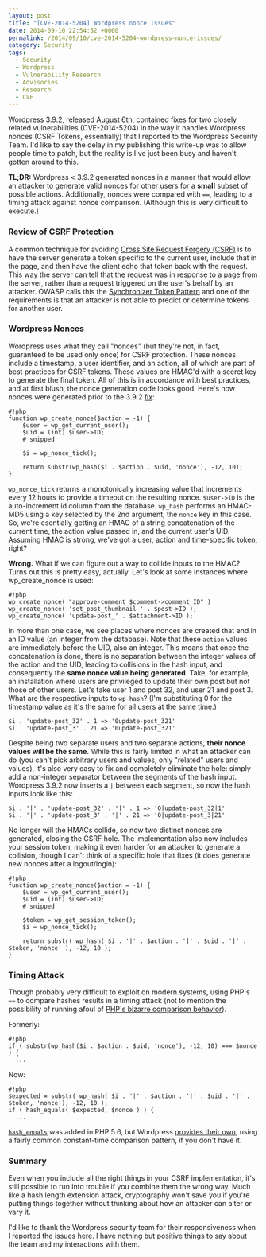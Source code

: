 ```yaml
---
layout: post
title: "[CVE-2014-5204] Wordpress nonce Issues"
date: 2014-09-10 22:54:52 +0000
permalink: /2014/09/10/cve-2014-5204-wordpress-nonce-issues/
category: Security
tags:
  - Security
  - Wordpress
  - Vulnerability Research
  - Advisories
  - Research
  - CVE
---
```

Wordpress 3.9.2, released August 6th, contained fixes for two closely related
vulnerabilities (CVE-2014-5204) in the way it handles Wordpress nonces (CSRF
Tokens, essentially) that I reported to the Wordpress Security Team.  I'd like
to say the delay in my publishing this write-up was to allow people time to
patch, but the reality is I've just been busy and haven't gotten around to this.

**TL;DR:** Wordpress < 3.9.2 generated nonces in a manner that would allow an
attacker to generate valid nonces for other users for a **small** subset of
possible actions.  Additionally, nonces were compared with `==`, leading to a
timing attack against nonce comparison.  (Although this is very difficult to
execute.)

### Review of CSRF Protection

A common technique for avoiding [Cross Site Request Forgery
(CSRF)](https://owasp.org/www-community/attacks/csrf) is to
have the server generate a token specific to the current user, include that in
the page, and then have the client echo that token back with the request.  This
way the server can tell that the request was in response to a page from the
server, rather than a request triggered on the user's behalf by an attacker.
OWASP calls this the [Synchronizer Token
Pattern](https://cheatsheetseries.owasp.org/cheatsheets/Cross-Site_Request_Forgery_Prevention_Cheat_Sheet.html)
and one of the requirements is that an attacker is not able to predict or
determine tokens for another user.

### Wordpress Nonces

Wordpress uses what they call "nonces" (but they're not, in fact, guaranteed to be used only once) for CSRF protection.  These nonces include a timestamp, a user identifier, and an action, all of which are part of best practices for CSRF tokens.  These values are HMAC'd with a secret key to generate the final token.  All of this is in accordance with best practices, and at first blush, the nonce generation code looks good.  Here's how nonces were generated prior to the 3.9.2 [fix](https://github.com/WordPress/WordPress/commit/654e46f03d3806b80a691e8a21100ee6c5d8873a):

    #!php
    function wp_create_nonce($action = -1) {
    	$user = wp_get_current_user();
    	$uid = (int) $user->ID;
    	# snipped
    
    	$i = wp_nonce_tick();
    
    	return substr(wp_hash($i . $action . $uid, 'nonce'), -12, 10);
    }

`wp_nonce_tick` returns a monotonically increasing value that increments every 12 hours to provide a timeout on the resulting nonce.  `$user->ID` is the auto-increment id column from the database.  `wp_hash` performs an HMAC-MD5 using a key selected by the 2nd argument, the `nonce` key in this case.  So, we're esentially getting an HMAC of a string concatenation of the current time, the action value passed in, and the current user's UID.  Assuming HMAC is strong, we've got a user, action and time-specific token, right?

**Wrong.**  What if we can figure out a way to collide inputs to the HMAC?  Turns out this is pretty easy, actually.  Let's look at some instances where wp_create_nonce is used:

    #!php
    wp_create_nonce( "approve-comment_$comment->comment_ID" )
    wp_create_nonce( 'set_post_thumbnail-' . $post->ID );
    wp_create_nonce( 'update-post_' . $attachment->ID );

In more than one case, we see places where nonces are created that end in an ID value (an integer from the database).  Note that these `action` values are immediately before the UID, also an integer.  This means that once the concatenation is done, there is no separation between the integer values of the action and the UID, leading to collisions in the hash input, and consequently the **same nonce value being generated**.  Take, for example, an installation where users are privileged to update their own post but not those of other users.  Let's take user 1 and post 32, and user 21 and post 3.  What are the respective inputs to `wp_hash`?  (I'm substituting 0 for the timestamp value as it's the same for all users at the same time.)

    $i . 'update-post_32' . 1 => '0update-post_321'
    $i . 'update-post_3' . 21 => '0update-post_321'

Despite being two separate users and two separate actions, **their nonce values will be the same.**  While this is fairly limited in what an attacker can do (you can't pick arbitrary users and values, only "related" users and values), it's also very easy to fix and completely eliminate the hole: simply add a non-integer separator between the segments of the hash input.  Wordpress 3.9.2 now inserts a `|` between each segment, so now the hash inputs look like this:

    $i . '|' . 'update-post_32' . '|' . 1 => '0|update-post_32|1'
    $i . '|' . 'update-post_3' . '|' . 21 => '0|update-post_3|21'

No longer will the HMACs collide, so now two distinct nonces are generated, closing the CSRF hole.  The implementation also now includes your session token, making it even harder for an attacker to generate a collision, though I can't think of a specific hole that fixes (it does generate new nonces after a logout/login):

    #!php
    function wp_create_nonce($action = -1) {
    	$user = wp_get_current_user();
    	$uid = (int) $user->ID;
    	# snipped
    
    	$token = wp_get_session_token();
    	$i = wp_nonce_tick();
    
    	return substr( wp_hash( $i . '|' . $action . '|' . $uid . '|' . $token, 'nonce' ), -12, 10 );
    }

### Timing Attack

Though probably very difficult to exploit on modern systems, using PHP's `==` to compare hashes results in a timing attack (not to mention the possibility of running afoul of [PHP's bizarre comparison behavior](http://php.net/manual/en/language.operators.comparison.php)).

Formerly:

    #!php
    if ( substr(wp_hash($i . $action . $uid, 'nonce'), -12, 10) === $nonce ) {
      ...

Now:

    #!php
    $expected = substr( wp_hash( $i . '|' . $action . '|' . $uid . '|' . $token, 'nonce'), -12, 10 );
    if ( hash_equals( $expected, $nonce ) ) {
      ...

[`hash_equals`](http://php.net/manual/en/function.hash-equals.php) was added in PHP 5.6, but Wordpress [provides their own](https://github.com/WordPress/WordPress/blob/7d672c38a4d5834711c3e278fbd0a71257bb8604/wp-includes/compat.php#L111), using a fairly common constant-time comparison pattern, if you don't have it.

### Summary
Even when you include all the right things in your CSRF implementation, it's still possible to run into trouble if you combine them the wrong way.  Much like a hash length extension attack, cryptography won't save you if you're putting things together without thinking about how an attacker can alter or vary it.

I'd like to thank the Wordpress security team for their responsiveness when I reported the issues here.  I have nothing but positive things to say about the team and my interactions with them.
